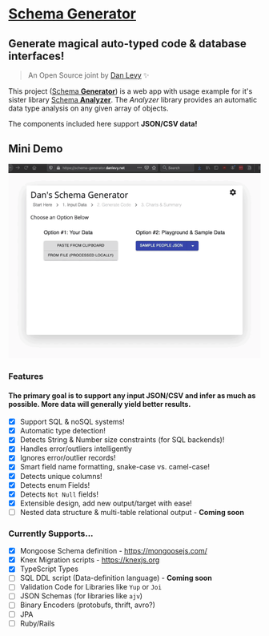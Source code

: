 # [Schema Generator](https://DataStep.io/)

## Generate magical auto-typed code & database interfaces!

> An Open Source joint by [Dan Levy](https://danlevy.net/) ✨

This project ([Schema **Generator**](https://github.com/justsml/schema-generator)) is a web app with usage example for it's sister library [Schema **Analyzer**](https://github.com/justsml/schema-analyzer). The _Analyzer_ library provides an automatic data type analysis on any given array of objects.

The components included here support **JSON/CSV data!**

## Mini Demo

![./demo_80.gif](./demo_80.gif "using built-in sample analysis")

### Features

#### The primary goal is to support any input JSON/CSV and infer as much as possible. More data will generally yield better results.

- [x] Support SQL & noSQL systems!
- [x] Automatic type detection!
- [x] Detects String & Number size constraints (for SQL backends)!
- [x] Handles error/outliers intelligently
- [x] Ignores error/outlier records!
- [x] Smart field name formatting, snake-case vs. camel-case!
- [x] Detects unique columns!
- [x] Detects enum Fields!
- [x] Detects `Not Null` fields!
- [x] Extensible design, add new output/target with ease!
- [ ] Nested data structure & multi-table relational output - **Coming soon**

### Currently Supports...

- [x] Mongoose Schema definition - https://mongoosejs.com/
- [x] Knex Migration scripts - https://knexjs.org
- [x] TypeScript Types
- [ ] SQL DDL script (Data-definition language) - **Coming soon**
- [ ] Validation Code for Libraries like `Yup` or `Joi`
- [ ] JSON Schemas (for libraries like `ajv`)
- [ ] Binary Encoders (protobufs, thrift, avro?)
- [ ] JPA
- [ ] Ruby/Rails
